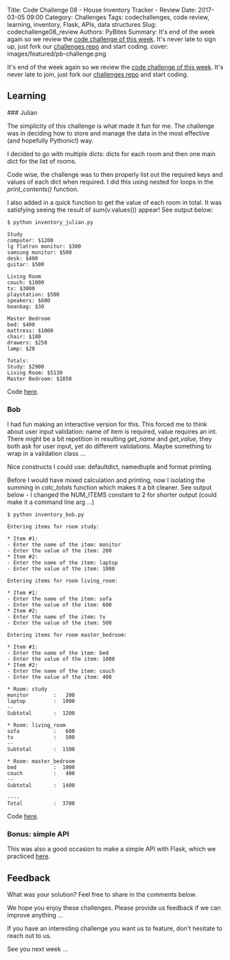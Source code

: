 Title: Code Challenge 08 - House Inventory Tracker - Review
Date: 2017-03-05 09:00
Category: Challenges
Tags: codechallenges, code review, learning, inventory, Flask, APIs, data structures
Slug: codechallenge08_review
Authors: PyBites
Summary: It's end of the week again so we review the [code challenge of this week](http://pybit.es/codechallenge08.html). It's never late to sign up, just fork our [challenges repo](https://github.com/pybites/challenges) and start coding.
cover: images/featured/pb-challenge.png

It's end of the week again so we review the [code challenge of this week](http://pybit.es/codechallenge08.html). It's never late to join, just fork our [challenges repo](https://github.com/pybites/challenges) and start coding.

## Learning

### Julian

The simplicity of this challenge is what made it fun for me. The challenge was in deciding how to store and manage the data in the most effective (and hopefully Pythonic!) way.

I decided to go with multiple dicts: dicts for each room and then one main dict for the list of rooms.

Code wise, the challenge was to then properly list out the required keys and values of each dict when required. I did this using nested for loops in the *print_contents()* function.

I also added in a quick function to get the value of each room in total. It was satisfying seeing the result of sum(v.values()) appear! See output below:

	$ python inventory_julian.py

	Study
	computer: $1200
	lg flatron monitor: $300
	samsung monitor: $500
	desk: $400
	guitar: $500

	Living Room
	couch: $1000
	tv: $3000
	playstation: $500
	speakers: $600
	beanbag: $30

	Master Bedroom
	bed: $400
	mattress: $1000
	chair: $180
	drawers: $250
	lamp: $20

	Totals:
	Study: $2900
	Living Room: $5130
	Master Bedroom: $1850

Code [here](https://github.com/pybites/challenges/blob/solutions/08/inventory_julian.py).

### Bob

I had fun making an interactive version for this. This forced me to think about user input validation: name of item is required, value requires an int.
There might be a bit repetition in resulting *get_name* and *get_value*, they both ask for user input, yet do different validations. 
Maybe something to wrap in a validation class ...

Nice constructs I could use: defaultdict, namedtuple and format printing.

Before I would have mixed calculation and printing, now I isolating the summing in *calc_totals* function which makes it a bit cleaner. 
See output below - I changed the NUM_ITEMS constant to 2 for shorter output (could make it a command line arg ...)

	$ python inventory_bob.py

	Entering items for room study:

	* Item #1:
	- Enter the name of the item: monitor
	- Enter the value of the item: 200
	* Item #2:
	- Enter the name of the item: laptop
	- Enter the value of the item: 1000

	Entering items for room living_room:

	* Item #1:
	- Enter the name of the item: sofa
	- Enter the value of the item: 600
	* Item #2:
	- Enter the name of the item: tv
	- Enter the value of the item: 500

	Entering items for room master_bedroom:

	* Item #1:
	- Enter the name of the item: bed
	- Enter the value of the item: 1000
	* Item #2:
	- Enter the name of the item: couch
	- Enter the value of the item: 400

	* Room: study
	monitor        :   200
	laptop         :  1000
	--
	Subtotal       :  1200

	* Room: living_room
	sofa           :   600
	tv             :   500
	--
	Subtotal       :  1100

	* Room: master_bedroom
	bed            :  1000
	couch          :   400
	--
	Subtotal       :  1400

	----
	Total          :  3700

Code [here](https://github.com/pybites/challenges/blob/solutions/08/inventory_bob.py).

### Bonus: simple API

This was also a good occasion to make a simple API with Flask, which we practiced [here](http://pybit.es/simple-flask-api.html).

## Feedback

What was your solution? Feel free to share in the comments below.

We hope you enjoy these challenges. Please provide us feedback if we can improve anything ...

If you have an interesting challenge you want us to feature, don't hesitate to reach out to us.

See you next week ...
